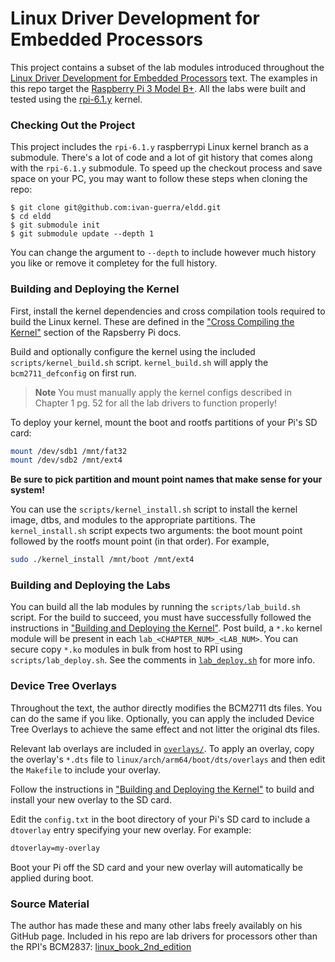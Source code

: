 # Linux Driver Development for Embedded Processors

This project contains a subset of the lab modules introduced throughout the
[Linux Driver Development for Embedded Processors][1] text. The examples in
this repo target the [Raspberry Pi 3 Model B+][2]. All the labs were built and
tested using the [rpi-6.1.y][3] kernel.

### Checking Out the Project

This project includes the `rpi-6.1.y` raspberrypi Linux kernel branch as a
submodule. There's a lot of code and a lot of git history that comes along with
the `rpi-6.1.y` submodule. To speed up the checkout process and save space on
your PC, you may want to follow these steps when cloning the repo:
```
$ git clone git@github.com:ivan-guerra/eldd.git
$ cd eldd
$ git submodule init
$ git submodule update --depth 1
```
You can change the argument to `--depth` to include however much history you
like or remove it completey for the full history.

### Building and Deploying the Kernel

First, install the kernel dependencies and cross compilation tools required to
build the Linux kernel. These are defined in the ["Cross Compiling the
Kernel"][5] section of the Rapsberry Pi docs.

Build and optionally configure the kernel using the included
`scripts/kernel_build.sh` script. `kernel_build.sh` will apply the
`bcm2711_defconfig` on first run.   

> **Note** 
> You must manually apply the kernel configs described in Chapter 1 pg. 52 for
> all the lab drivers to function properly!

To deploy your kernel, mount the boot and rootfs partitions of your Pi's SD card:

```bash
mount /dev/sdb1 /mnt/fat32
mount /dev/sdb2 /mnt/ext4
```

**Be sure to pick partition and mount point names that make sense for your system!**

You can use the `scripts/kernel_install.sh` script to install the kernel image,
dtbs, and modules to the appropriate partitions. The `kernel_install.sh` script
expects two arguments: the boot mount point followed by the rootfs mount point
(in that order). For example,

```bash
sudo ./kernel_install /mnt/boot /mnt/ext4
```

### Building and Deploying the Labs 

You can build all the lab modules by running the `scripts/lab_build.sh` script.
For the build to succeed, you must have successfully followed the instructions
in ["Building and Deploying the Kernel"](#building-and-deploying-the-kernel).
Post build, a `*.ko` kernel module will be present in each
`lab_<CHAPTER_NUM>_<LAB_NUM>`. You can secure copy `*.ko` modules in bulk from
host to RPI using `scripts/lab_deploy.sh`. See the comments in
[`lab_deploy.sh`](scripts/lab_deploy.sh) for more info.

### Device Tree Overlays

Throughout the text, the author directly modifies the BCM2711 dts files. You
can do the same if you like. Optionally, you can apply the included Device Tree
Overlays to achieve the same effect and not litter the original dts files.

Relevant lab overlays are included in [`overlays/`](overlays/). To apply an
overlay, copy the overlay's `*.dts` file to
`linux/arch/arm64/boot/dts/overlays` and then edit the `Makefile` to include
your overlay.

Follow the instructions in ["Building and Deploying the
Kernel"](#building-and-deploying-the-kernel) to build and install your new
overlay to the SD card.

Edit the `config.txt` in the boot directory of your Pi's SD card to include a `dtoverlay` entry specifying your new overlay. For example:

```txt
dtoverlay=my-overlay
```

Boot your Pi off the SD card and your new overlay will automatically be applied during boot.

### Source Material

The author has made these and many other labs freely availably on his GitHub
page. Included in his repo are lab drivers for processors other than the RPI's
BCM2837: [linux_book_2nd_edition][4]

[1]: https://www.amazon.com/Linux-Driver-Development-Embedded-Processors/dp/1729321828
[2]: https://www.raspberrypi.com/products/raspberry-pi-3-model-b-plus/
[3]: https://github.com/raspberrypi/linux/tree/rpi-6.1.y
[4]: https://github.com/ALIBERA/linux_book_2nd_edition
[5]: https://www.raspberrypi.com/documentation/computers/linux_kernel.html#cross-compiling-the-kernel
